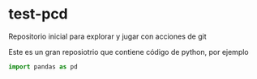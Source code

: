 # test-pcd
Repositorio inicial para explorar y jugar con acciones de git

Este es un gran reposiotrio que contiene código de python, por ejemplo

```python
import pandas as pd
```
